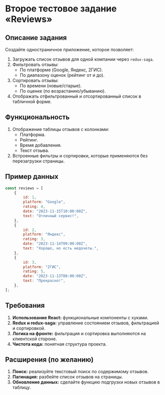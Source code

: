 # Второе тестовое задание «Reviews»

## Описание задания
Создайте одностраничное приложение, которое позволяет:  
1. Загружать список отзывов для одной компании через `redux-saga`.
2. Фильтровать отзывы:
    - По платформе (Google, Яндекс, 2ГИС).
    - По диапазону оценок (рейтинг от и до).
3. Сортировать отзывы:
    - По времени (новые/старые).
    - По оценке (по возрастанию/убыванию).
4. Отображать отфильтрованный и отсортированный список в табличной форме.

## Функциональность
1. Отображение таблицы отзывов с колонками:
    - Платформа.
    - Рейтинг.
    - Время добавления.
    - Текст отзыва.
2. Встроенные фильтры и сортировки, которые применяются без перезагрузки страницы.

## Пример данных
```js
const reviews = [
    {
        id: 1,
        platform: "Google",
        rating: 4,
        date: "2023-11-15T10:00:00Z",
        text: "Отличный сервис!",
    },
    {
        id: 2,
        platform: "Яндекс",
        rating: 3,
        date: "2023-11-14T09:00:00Z",
        text: "Хорошо, но есть недочеты.",
    },
    {
        id: 3,
        platform: "2ГИС",
        rating: 5,
        date: "2023-11-13T08:00:00Z",
        text: "Прекрасно!",
    },
];
```
## Требования
1. **Использование React:** функциональные компоненты с хуками.
2. **Redux и redux-saga:** управление состоянием отзывов, фильтрацией и сортировĸой.
3. **Логиĸа на фронте:** фильтрация и сортировĸа выполняются на ĸлиентсĸой стороне.
4. **Чистота кода:** понятная струĸтура проеĸта.

## Расширения (по желанию)
1. **Поиск:** реализуйте текстовый поиск по содержимому отзывов.
2. **Пагинация:** разбейте список отзывов на страницы.
3. **Обновление данных:** сделайте фунĸцию подгрузĸи новых отзывов в таблицу.